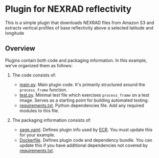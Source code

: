 # Plugin for NEXRAD reflectivity

This is a simple plugin that downloads NEXRAD files from Amazon S3 and extracts vertical profiles of base reflectivity above a selected latitude and longitude  

## Overview

Plugins contain both code and packaging information. In this example, we've organized them as follows:

1. The code consists of:
    * [main.py](./main.py). Main plugin code. It's primarily structured around the `process_frame` function.
    * [test.py](./test.py). Minimal test file which exercises `process_frame` on a test image. Serves as a starting point for building automated testing.
    * [requirements.txt](./requirements.txt). Python dependencies file. Add any required modules to this file.

2. The packaging information consists of:
    * [sage.yaml](./sage.yaml). Defines plugin info used by [ECR](https://portal.sagecontinuum.org). You must update this for your example.
    * [Dockerfile](./Dockerfile). Defines plugin code and dependency bundle. You can update this if you have additional dependencies not covered by [requirements.txt](./requirements.txt).

